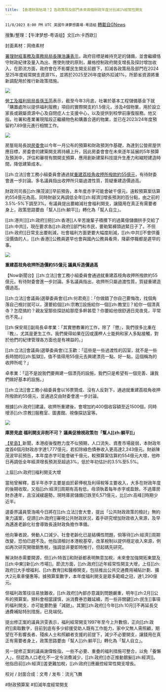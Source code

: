 ```yaml
---
title: 【香港財政枯竭？】各政策局及部門未來兩個財政年度分別減1%經常性開支
---
```

`11/8/2023 8:00 PM UTC 英國牛津夢想農場-粵語組` [轉載自GNews](https://gnews.org/articles/1944913)



搜集/整理：【牛津梦想\-粤语组】文[[zh:卡西欧]]

封面素材：网络素材

[署理財經事務及庫務局局長陳浩濂表示](https://news.rthk.hk/rthk/ch/component/k2/1726978-20231108.htm)，政府目標是維持充足的儲備，並會繼續恪守財政紀律及量入為出、應使則使的原則，嚴格控制政府開支增長及探討增加收入，在節流方面，政府會在不影響民生開支前題下，扣減各政策局及部門在2024至25年度經常開支資源1%，並將於2025至26年度額外扣減1%，所節省資源將重新調配用於推行新政策措施。

![](ipfs://QmRZBzQ6LA8pBma7jGTLcnbh1uX5C4VGJQLR24o8QmW49c?.png)

[勞工及福利局局長孫玉菡](https://news.rthk.hk/rthk/ch/component/k2/1726958-20231108.htm)表示，截至今年3月底，社署於基本工程儲備基金下就「購置處所以提供福利服務」項目的實際開支約1.5億元，涉及4個物業，用於設立家長或親屬資源中心及自閉症人士支援中心，以及提供到校學前康復服務。他又指，社署和產業署現階段正繼續物色和購置合適的物業，並已在2023/24年度預留約7.89億元進行相關工作。

![](ipfs://QmX3s8gjAa5KKqFki2714jFqT5TetgVETapC9VnJ6DQXHi?.png)

房屋局局長說[房委會](https://news.rthk.hk/rthk/ch/component/k2/1726953-20231108.htm)以今年一月公布的預算和財政預測作基礎，為達到公營房屋供應目標，房委會的建築開支將持續上升，因此房委會會在未來逐年延展的5年預算及預測中，評估和審視有關開支預算，應用創新建築科技提升生產力和縮短建造時間，降低建築成本。

[[zh:立法]]會工務小組委員會通過就[重建荔枝角收押所撥款約55億元](https://news.now.com/home/local/player?newsId=538687)，有待財委會進一步討論。多名議員指出收押所只屬過渡性質，質疑重建造價過高。

財政司司長[[zh:陳茂波]]早前預告，本年度赤字可能會破千億元，遠較預算案估算約554億元為高，同時財爺又再調低全年[[zh:經濟]]增長預測的百分點，由之前的3.5%-5%下調至3%。有議員提出要縮減社會福利開支，讓錢用在真正有需要者身上，政策思路要由「幫人[[zh:躺平]]」轉化為「幫人自立」。

[[zh:港共]][[zh:政府]]把[[zh:香港]]人辛苦幾輩子積攢下的過萬億儲備拱手交給了[[zh:中共]]，現在要求各[[zh:政府]]部門和市民，要勒緊褲頭過緊日子了。不但[[zh:政府]]日常支出要削減，社會福利方面更要大幅度削減，[[zh:中共]]不會供養沒價值的人，[[zh:香港]]公務員遲早也會與國內公務員看齊，降薪停職都是遲早的事。


![](ipfs://Qmd3uYzp5vTCTaaWxbKe3aLaebTQYjHcJ73YoaCvsifKU2?.png)




**重建荔枝角收押所造價約55億元 議員斥造價過高**

【Now新聞台】[[zh:立法]]會工務小組委員會通過就重建荔枝角收押所撥款約55億元，有待財委會進一步討論。多名議員指出，收押所只屬過渡性質，質疑重建造價過高。

[[zh:立法]]會議員(選舉委員會)[[zh:何君堯]]：「你做錯了你自己要悔改，找個角落自己檢討就可以，還要給個[[zh:宗教]]設施給你一個[[zh:教堂]]？給你一個清真寺？怎麼搞的？親友室那些探訪給那麼多幹甚麼？你要給他很舒適日見夜見，平常也不見。」

[[zh:保安局]]副局長卓孝業：「其實懲教署的工作，除了『懲』，我們很多比重在『教』，尤其是更生工作。我們覺得如果在囚或還柙人士能夠和家人多點接觸，對於他們的紀律管理各方面也是有裨益的。」

[[zh:立法]]會議員(選舉委員會)江玉歡：「這些是一些過渡性的囚室，就不是一些長時間的[[zh:監獄]]，值不值得用55億元去興建漂亮一點、好一點，這個稱為的收押所呢？」

卓孝業：「這不是說我們要興建一個漂亮的設施，我們只是希望有一個完善、讓我們做好基本的設施。」

[[zh:立法]]會工務小組委員會以16票贊成、沒有人反對下，通過就重建荔枝角收押所撥款約55億元，並通過交由財委會進一步討論。

根據[[zh:政府]]建議，收押所重建後，會增加約400個收容額至近1500個，同時增添[[zh:宗教]]服務室、圖書館、視像探訪室等。


![](ipfs://QmVZEE9sq6qqKyQpk5HxybHGq6aPRRRPdzNbHRALgWBzoc?.png)




**庫房見底 福利開支非削不可？ 議員促檢視政策勿「幫人[[zh:躺平]]」**

[【星島】](https://std.stheadline.com/realtime/article/1962489/%E5%8D%B3%E6%99%82-%E6%B8%AF%E8%81%9E-%E5%A4%A7%E6%A3%8B%E7%9B%A4%EF%B8%B1%E5%BA%AB%E6%88%BF%E7%BC%BA%E6%B0%B4%E7%A6%8F%E5%88%A9%E9%96%8B%E6%94%AF%E9%9D%9E%E5%89%8A%E4%B8%8D%E5%8F%AF-%E8%AD%B0%E5%93%A1%E4%BF%83%E6%AA%A2%E8%A6%96%E6%94%BF%E7%AD%96%E5%8B%BF-%E5%B9%AB%E4%BA%BA%E8%BA%BA%E5%B9%B3)新聞，本港疫後復甦力度不似預期，人口流失、資產市場疲弱，本財政年度首6個月財政赤字達1,777億元，若扣除綠色債券收入更高達2,243億元。財爺陳茂波早前預告，本年度赤字可能會破千億元，較預算案估算約554億元大增，他昨日再調低全年經濟增長預測至超過3%，低於年初估計的3.5%至5.5%。

上屆[[zh:政府]]福利開支大增

當局曾解釋，首半年赤字主要是由於薪俸稅及利得稅等主要收入，大多在財政年度的後期收取，又指[[zh:經濟]]周期有高有低，毋須執着每年赤字或盈餘。不過庫房財赤連年，且沒減緩趨勢，現時庫房儲備已跌至6,571億元，比[[zh:高峰]]時期少近半。

選委界議員管浩鳴今日將在[[zh:立法]]會大會，提出「公共財政政策的檢討」無約束力議案，促請[[zh:政府]]審視公共財政狀況，着手研究增加財政收入來源，及早為邁進老齡化社會導致長遠財政負擔作準備。

他向筆者說，勞動人口減少、社會老齡化已是結構性問題，倘等待[[zh:經濟]]周期改變，恐怕已趕不及。他指須檢討本港稅基窄，改革稅制以提供穩定收入來源，例如再次研究開徵銷售稅，強調並非要即時推行，但起碼先研究。

解決財赤需要開源，但[[zh:特首]]和財爺都表明無意加稅，未來會加強開拓東盟及[[zh:中東]]新[[zh:市場]]。節流方面，[[zh:政府]]近年經常性開支大增，上任[[zh:政府]]大手增福利、[[zh:教育]]和醫療開支，包括推出公共交通費用補貼計劃、擴大2元乘車優惠等。據預算案數字，本年度福利開支是眾多範疇之冠，達1,290億元。

但福利政策往往易放難收，[[zh:政府]]內部亦意識到問題嚴重，明年[[zh:2月]]公布的預算案，預料會相當謹慎，派消費券恐難延續，而一些非關鍵[[zh:民生]]事項的福利開支，亦可能要酌量「減甜」。其實[[zh:政府]]今年[[zh:10月]]不再延長交通費補貼特別措施，已見端倪。

提出修正案的議員洪雯表示，福利經常開支1997年至今上升數倍，正向[[zh:政府]]索取數字，目前到底有多少綜援受助人既有工作能力，家中又無人需照顧，期望在不影響長者、殘疾人士和照顧者支援的前提下，減少不必要開支，讓錢用在真正有需要者身上，政策思路要由「幫人[[zh:躺平]]」轉化為「幫人自立」。

另一提修正案的議員謝偉銓指，一些不必要、重疊的福利措施可整合，以免「養懶人」，但認為人口老化不一定令消費減少，[[zh:政府]]亦正推動銀髮[[zh:經濟]]。他指目前[[zh:經濟]]差更難加稅，[[zh:政府]]應嚴控經常性開支增長。

  

校对 / 封面合成：文粤 / 发布：流光飞舞

#財政預算案 #扣減年度經常開支


